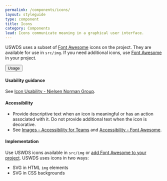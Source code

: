 ```yaml
---
permalink: /components/icons/
layout: styleguide
type: component
title: Icons
category: Components
lead: Icons communicate meaning in a graphical user interface.
---
```


USWDS uses a subset of [Font Awesome](https://fontawesome.com/) icons on the project. They are available for use in `src/img`. If you need additional icons, use [Font Awesome](https://fontawesome.com/) in your project.

<div class="usa-accordion usa-accordion--bordered site-accordion-docs site-component-section">
  <button class="usa-button-unstyled usa-accordion__button"
      aria-expanded="true" aria-controls="icons-docs">
    Usage
  </button>
  <div id="icons-docs" aria-hidden="false" class="usa-accordion__content site-component-usage">
    <h4 class="usa-heading">Usability guidance</h4>
    <p>See <a href="https://www.nngroup.com/articles/icon-usability/">Icon Usability - Nielsen Norman Group</a>.</p>
    <h4 class="usa-heading">Accessibility</h4>
    <ul class="usa-content-list">
      <li>Provide descriptive text when an icon is meaningful or has an action associated with it. Do not provide additional text when the icon is decorative.</li>
      <li>See <a href="https://accessibility.digital.gov/front-end/images/">Images - Accessibility for Teams</a> and <a href="https://fontawesome.com/how-to-use/on-the-web/other-topics/accessibility">Accessibility - Font Awesome</a>.</li>
    </ul>
    <h4 class="usa-heading">Implementation</h4>
    <p>Use USWDS icons available in <code>src/img</code> or <a href="https://fontawesome.com/how-to-use/on-the-web/setup/getting-started?using=web-fonts-with-css">add Font Awesome to your project</a>. USWDS uses icons in two ways:</p>
    <ul>
      <li>SVG in HTML <code>img</code> elements</li>
      <li>SVG in CSS backgrounds</li>
    </ul>
  </div>
</div>
